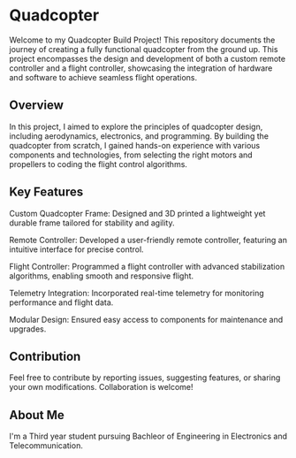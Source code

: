 
# Quadcopter

Welcome to my Quadcopter Build Project! This repository documents the journey of creating a fully functional quadcopter from the ground up. This project encompasses the design and development of both a custom remote controller and a flight controller, showcasing the integration of hardware and software to achieve seamless flight operations.



## Overview
In this project, I aimed to explore the principles of quadcopter design, including aerodynamics, electronics, and programming. By building the quadcopter from scratch, I gained hands-on experience with various components and technologies, from selecting the right motors and propellers to coding the flight control algorithms.
## Key Features
Custom Quadcopter Frame: Designed and 3D printed a lightweight yet durable frame tailored for stability and agility.

Remote Controller: Developed a user-friendly remote controller, featuring an intuitive interface for precise control.

Flight Controller: Programmed a flight controller with advanced stabilization algorithms, enabling smooth and responsive flight.

Telemetry Integration: Incorporated real-time telemetry for monitoring performance and flight data.

Modular Design: Ensured easy access to components for maintenance and upgrades.
## Contribution
Feel free to contribute by reporting issues, suggesting features, or sharing your own modifications. Collaboration is welcome!
##  About Me
I'm a Third year student pursuing Bachleor of Engineering 
in Electronics and Telecommunication.